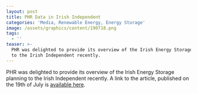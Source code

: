 ```yaml
---
layout: post
title: PHR Data in Irish Independent
categories: 'Media, Renewable Energy, Energy Storage'
image: /assets/graphics/content/190718.png
tags:
  - ''
teaser: >-
  PHR was delighted to provide its overview of the Irish Energy Storage planning
  to the Irish Independent recently.
---
```

PHR was delighted to provide its overview of the Irish Energy Storage planning to the Irish Independent recently. A link to the article, published on the 19th of July is [available here](https://www.independent.ie/business/irish/engie-and-esb-seek-to-profit-amid-surge-in-energy-storage-planning-applications-37132631.html).
